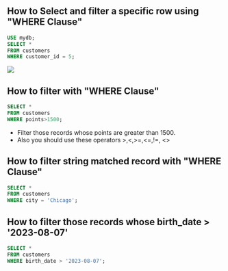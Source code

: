 ## How to Select and filter a specific row using "WHERE Clause"

 ```sql
 USE mydb;
 SELECT * 
 FROM customers
 WHERE customer_id = 5;
 ```
<img src=./Images/12Capture.PNG></img>

## How to filter with "WHERE Clause" 

 ```sql
 SELECT * 
 FROM customers 
 WHERE points>1500;
 ```
 - Filter those records whose points are greater than 1500.
 - Also you should use these operators >,<,>=,<=,!=, <>

## How to filter string matched record with "WHERE Clause"

```sql
SELECT * 
FROM customers 
WHERE city = 'Chicago'; 
```

## How to filter those records whose birth_date > '2023-08-07'

```sql
SELECT * 
FROM customers 
WHERE birth_date > '2023-08-07';
```


 



